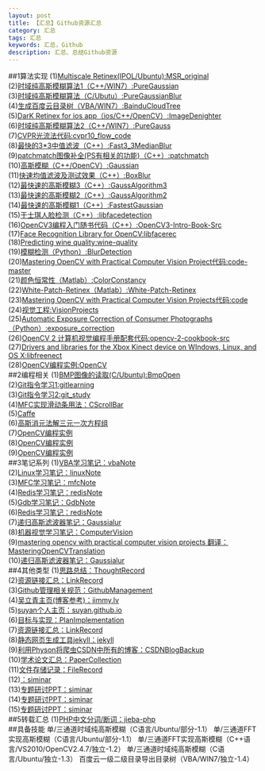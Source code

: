 ```yaml
---
layout: post
title: 【汇总】Github资源汇总
category: 汇总
tags: 汇总  
keywords: 汇总，Github
description: 汇总、总结Github资源
---
```


##1算法实现
(1)[Multiscale Retinex(IPOL/Ubuntu):MSR_original](https://github.com/whdcumt/MSR_original)<br>
(2)[时域纯高斯模糊算法1（C++/WIN7）:PureGaussian](https://github.com/whdcumt/PureGaussian)<br>
(3)[时域纯高斯模糊算法（C/Ubutu）:PureGaussianBlur](https://github.com/whdcumt/PureGaussianBlur)<br>
(4)[生成百度云目录树（VBA/WIN7）:BainduCloudTree](https://github.com/whdcumt/BaiduCloudTree)<br>
(5)[DarK Retinex for ios app（ios/C++/OpenCV）:ImageDenighter](https://github.com/whdcumt/ImageDenighter)<br>
(6)[时域纯高斯模糊算法2（C++/WIN7）:PureGauss](https://github.com/whdcumt/PureGauss)<br>
(7)[CVPR光流法代码:cvpr10_flow_code](https://github.com/whdcumt/cvpr10_flow_code)<br>
(8)[最快的3*3中值滤波（C++）:Fast3_3MedianBlur](https://github.com/whdcumt/Fast3_3MedianBlur)<br>
(9)[patchmatch图像补全(PS有相关的功能)（C++）:patchmatch](https://github.com/whdcumt/patchmatch)<br>
(10)[高斯模糊（C++/OpenCV）:Gaussian](https://github.com/whdcumt/Gaussian)<br>
(11)[快速均值滤波及测试效果（C++）:BoxBlur](https://github.com/whdcumt/BoxBlur)<br>
(12)[最快速的高斯模糊3（C++）:GaussAlgorithm3](https://github.com/whdcumt/GaussAlgorithm3)<br>
(13)[最快速的高斯模糊2（C++）:GaussAlgorithm2](https://github.com/whdcumt/GaussAlgorithm2)<br>
(14)[最快速的高斯模糊1（C++）:FastestGaussian](https://github.com/whdcumt/FastestGaussian)<br>
(15)[于士琪人脸检测（C++）:libfacedetection](https://github.com/whdcumt/libfacedetection)<br>
(16)[OpenCV3编程入门随书代码（C++）:OpenCV3-Intro-Book-Src](https://github.com/whdcumt/OpenCV3-Intro-Book-Src)<br>
(17)[Face Recognition Library for OpenCV:libfacerec](https://github.com/whdcumt/libfacerec)<br>
(18)[Predicting wine quality:wine-quality](https://github.com/whdcumt/wine-quality)<br>
(19)[模糊检测（Python）:BlurDetection](https://github.com/whdcumt/BlurDetection)<br>
(20)[Mastering OpenCV with Practical Computer Vision Project代码:code-master](https://github.com/whdcumt/Code_Master/tree/master/code-master/code-master)<br>
(21)[颜色恒常性（Matlab）:ColorConstancy](https://github.com/whdcumt/ColorConstancy)<br>
(22)[White-Patch-Retinex（Matlab）:White-Patch-Retinex](https://github.com/whdcumt/White-Patch-Retinex)<br>
(23)[Mastering OpenCV with Practical Computer Vision Projects代码:code](https://github.com/whdcumt/code)<br>
(24)[视觉工程:VisionProjects](https://github.com/whdcumt/VisionProjects)<br>
(25)[Automatic Exposure Correction of Consumer Photographs（Python）:exposure_correction](https://github.com/whdcumt/exposure_correction)<br>
(26)[OpenCV 2 计算机视觉编程手册配套代码:opencv-2-cookbook-src](https://github.com/whdcumt/opencv-2-cookbook-src)<br>
(27)[Drivers and libraries for the Xbox Kinect device on WIndows, Linux, and OS X:libfreenect](https://github.com/whdcumt/libfreenect)<br>
(28)[OpenCV编程实例:OpenCV](https://github.com/whdcumt/OpenCV)<br>
##2编程相关
(1)[BMP图像的读取(C/Ubuntu):BmpOpen](https://github.com/whdcumt/BmpOpen)<br>
(2)[Git指令学习1:gitlearning](https://github.com/whdcumt/gitlearning)<br>
(3)[Git指令学习2:git_study](https://github.com/whdcumt/git_study)<br>
(4)[MFC实现滑动条用法：CScrollBar](https://github.com/whdcumt/CScrollBar)<br>
(5)[Caffe](https://github.com/whdcumt/caffe)<br>
(6)[高斯消元法解三元一次方程组](https://github.com/whdcumt/GaussianElimination)<br>
(7)[OpenCV编程实例](https://github.com/whdcumt/ImProCv)<br>
(8)[OpenCV编程实例](https://github.com/whdcumt/ImProCv)<br>
(9)[OpenCV编程实例](https://github.com/whdcumt/ImProCv)<br>
##3笔记系列
(1)[VBA学习笔记：vbaNote](https://github.com/whdcumt/vbaNote)<br>
(2)[Linux学习笔记：linuxNote](https://github.com/whdcumt/linuxNote)<br>
(3)[MFC学习笔记：mfcNote](https://github.com/whdcumt/mfcNote)<br>
(4)[Redis学习笔记：redisNote](https://github.com/whdcumt/redisNote)<br>
(5)[Gdb学习笔记：GdbNote](https://github.com/whdcumt/GdbNote)<br>
(6)[Redis学习笔记：redisNote](https://github.com/whdcumnBt/redisNote)<br>
(7)[递归高斯滤波器笔记：Gaussialur](https://github.com/whdcumt/GaussianBlur)<br>
(8)[机器视觉学习笔记：ComputerVision](https://github.com/whdcumt/ComputerVision)<br>
(9)[mastering opencv with practical computer vision projects 翻译：MasteringOpenCVTranslation](https://github.com/whdcumt/MasteringOpenCVTranslation)<br>
(10)[递归高斯滤波器笔记：Gaussialur](https://github.com/whdcumt/GaussianBlur)<br>
##4其他类型
(1)[思路总结：ThoughtRecord](https://github.com/whdcumt/ThoughtRecord)<br>
(2)[资源链接汇总：LinkRecord](https://github.com/whdcumt/LinkRecord)<br>
(3)[Github管理相关规范：GithubManagement](https://github.com/whdcumt/GithubManagement)<br>
(4)[吴立青主页(博客参考)：jimmy.lv](https://github.com/whdcumt/jimmy.lv)<br>
(5)[suyan个人主页：suyan.github.io](https://github.com/whdcumt/suyan.github.io)<br>
(6)[目标与实现：PlanImplementation](https://github.com/whdcumt/PlanImplementation)<br>
(7)[资源链接汇总：LinkRecord](https://github.com/whdcumt/LinkRecord)<br>
(8)[静态网页生成工具jekyll：jekyll](https://github.com/whdcumt/jekyll)<br>
(9)[利用Physon将爬虫CSDN中所有的博客：CSDNBlogBackup](https://github.com/whdcumt/CSDNBlogBackup)<br>
(10)[学术论文汇总：PaperCollection](https://github.com/whdcumt/PaperCollection)<br>
(11)[文件存储记录：FileRecord](https://github.com/whdcumt/FileRecord)<br>
(12)[：siminar](https://github.com/whdcumt/siminar)<br>
(13)[专题研讨PPT：siminar](https://github.com/whdcumt/siminar)<br>
(14)[专题研讨PPT：siminar](https://github.com/whdcumt/siminar)<br>
(15)[专题研讨PPT：siminar](https://github.com/whdcumt/siminar)<br>
##5转载汇总
(1)[PHP中文分词/断词：jieba-php](https://github.com/whdcumt/jieba-php)<br>
##具备技能
		单/三通道时域纯高斯模糊（C语言/Ubuntu/部分-1.1）
		单/三通道FFT实现高斯模糊（C语言/Ubuntu/部分-1.1）
		单/三通道FFT实现高斯模糊（C++语言/VS2010/OpenCV2.4.7/独立-1.2）
		单/三通道时域纯高斯模糊（C语言/Ubuntu/独立-1.3）
		百度云一级二级目录导出目录树（VBA/WIN7/独立-1.4）
       

		


